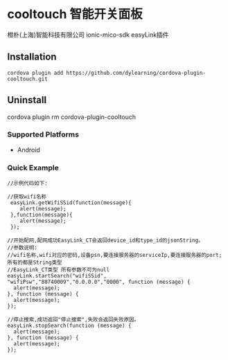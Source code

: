 # cooltouch 智能开关面板
   橙朴(上海)智能科技有限公司
   ionic-mico-sdk easyLink插件

## Installation

    cordova plugin add https://github.com/dylearning/cordova-plugin-cooltouch.git

## Uninstall
   cordova plugin rm cordova-plugin-cooltouch
    
### Supported Platforms
- Android

### Quick Example
    //示例代码如下:

    //获取wifi名称
     easyLink.getWifiSSid(function(message){
        alert(message);
     },function(message){
        alert(message);
     });

    //开始配网,配网成功EasyLink_CT会返回device_id和type_id的jsonString。
    //参数说明:
    //wifi名称,wifi对应的密码,设备psn,要连接服务器的serviceIp,要连接服务器的port;所有的都是String类型
    //EasyLink_CT类型 所有参数不可为null
    easyLink.startSearch("wifiSSid", "wifiPsw","88740009","0.0.0.0","0000", function (message) {
      alert(message);
    }, function (message) {
      alert(message);
    });

    //停止搜索,成功返回"停止搜索",失败会返回失败原因。
    easyLink.stopSearch(function (message) {
      alert(message);
    }, function (message) {
      alert(message);
    });
